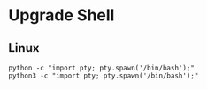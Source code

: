# Upgrade Shell

## Linux

```text
python -c "import pty; pty.spawn('/bin/bash');"
python3 -c "import pty; pty.spawn('/bin/bash');"
```



